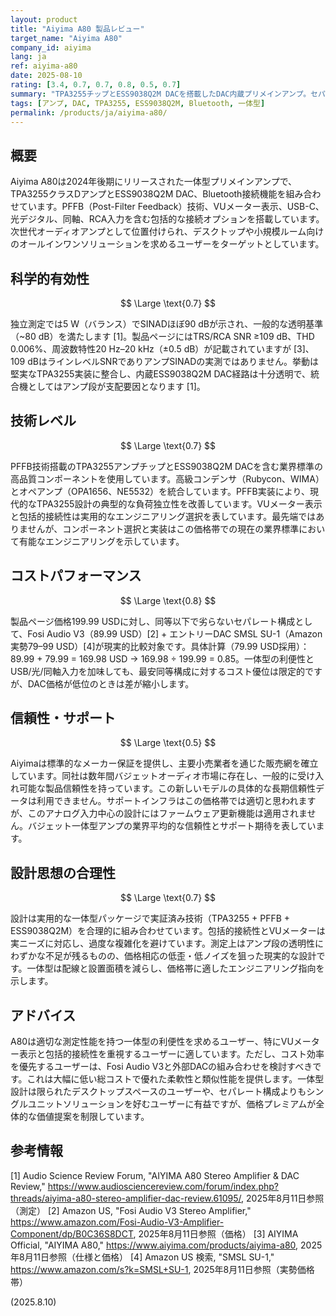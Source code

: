 ```yaml
---
layout: product
title: "Aiyima A80 製品レビュー"
target_name: "Aiyima A80"
company_id: aiyima
lang: ja
ref: aiyima-a80
date: 2025-08-10
rating: [3.4, 0.7, 0.7, 0.8, 0.5, 0.7]
summary: "TPA3255チップとESS9038Q2M DACを搭載したDAC内蔵プリメインアンプ。セパレート構成に対する利便性プレミアムを含む適切な性能を提供"
tags: [アンプ, DAC, TPA3255, ESS9038Q2M, Bluetooth, 一体型]
permalink: /products/ja/aiyima-a80/
---
```


## 概要

Aiyima A80は2024年後期にリリースされた一体型プリメインアンプで、TPA3255クラスDアンプとESS9038Q2M DAC、Bluetooth接続機能を組み合わせています。PFFB（Post-Filter Feedback）技術、VUメーター表示、USB-C、光デジタル、同軸、RCA入力を含む包括的な接続オプションを搭載しています。次世代オーディオアンプとして位置付けられ、デスクトップや小規模ルーム向けのオールインワンソリューションを求めるユーザーをターゲットとしています。

## 科学的有効性

$$ \Large \text{0.7} $$

独立測定では5 W（バランス）でSINADほぼ90 dBが示され、一般的な透明基準（~80 dB）を満たします [1]。製品ページにはTRS/RCA SNR ≥109 dB、THD 0.006%、周波数特性20 Hz–20 kHz（±0.5 dB）が記載されていますが [3]、109 dBはラインレベルSNRでありアンプSINADの実測ではありません。挙動は堅実なTPA3255実装に整合し、内蔵ESS9038Q2M DAC経路は十分透明で、統合機としてはアンプ段が支配要因となります [1]。

## 技術レベル

$$ \Large \text{0.7} $$

PFFB技術搭載のTPA3255アンプチップとESS9038Q2M DACを含む業界標準の高品質コンポーネントを使用しています。高級コンデンサ（Rubycon、WIMA）とオペアンプ（OPA1656、NE5532）を統合しています。PFFB実装により、現代的なTPA3255設計の典型的な負荷独立性を改善しています。VUメーター表示と包括的接続性は実用的なエンジニアリング選択を表しています。最先端ではありませんが、コンポーネント選択と実装はこの価格帯での現在の業界標準において有能なエンジニアリングを示しています。

## コストパフォーマンス

$$ \Large \text{0.8} $$

製品ページ価格199.99 USDに対し、同等以下で劣らないセパレート構成として、Fosi Audio V3（89.99 USD）[2] + エントリーDAC SMSL SU-1（Amazon実勢79–99 USD）[4]が現実的比較対象です。具体計算（79.99 USD採用）：89.99 + 79.99 = 169.98 USD → 169.98 ÷ 199.99 = 0.85。一体型の利便性とUSB/光/同軸入力を加味しても、最安同等構成に対するコスト優位は限定的ですが、DAC価格が低位のときは差が縮小します。

## 信頼性・サポート

$$ \Large \text{0.5} $$

Aiyimaは標準的なメーカー保証を提供し、主要小売業者を通じた販売網を確立しています。同社は数年間バジェットオーディオ市場に存在し、一般的に受け入れ可能な製品信頼性を持っています。この新しいモデルの具体的な長期信頼性データは利用できません。サポートインフラはこの価格帯では適切と思われますが、このアナログ入力中心の設計にはファームウェア更新機能は適用されません。バジェット一体型アンプの業界平均的な信頼性とサポート期待を表しています。

## 設計思想の合理性

$$ \Large \text{0.7} $$

設計は実用的な一体型パッケージで実証済み技術（TPA3255 + PFFB + ESS9038Q2M）を合理的に組み合わせています。包括的接続性とVUメーターは実ニーズに対応し、過度な複雑化を避けています。測定上はアンプ段の透明性にわずかな不足が残るものの、価格相応の低歪・低ノイズを狙った現実的な設計です。一体型は配線と設置面積を減らし、価格帯に適したエンジニアリング指向を示します。

## アドバイス

A80は適切な測定性能を持つ一体型の利便性を求めるユーザー、特にVUメーター表示と包括的接続性を重視するユーザーに適しています。ただし、コスト効率を優先するユーザーは、Fosi Audio V3と外部DACの組み合わせを検討すべきです。これは大幅に低い総コストで優れた柔軟性と類似性能を提供します。一体型設計は限られたデスクトップスペースのユーザーや、セパレート構成よりもシングルユニットソリューションを好むユーザーに有益ですが、価格プレミアムが全体的な価値提案を制限しています。

## 参考情報

[1] Audio Science Review Forum, "AIYIMA A80 Stereo Amplifier & DAC Review," https://www.audiosciencereview.com/forum/index.php?threads/aiyima-a80-stereo-amplifier-dac-review.61095/, 2025年8月11日参照（測定）
[2] Amazon US, "Fosi Audio V3 Stereo Amplifier," https://www.amazon.com/Fosi-Audio-V3-Amplifier-Component/dp/B0C36S8DCT, 2025年8月11日参照（価格）
[3] AIYIMA Official, "AIYIMA A80," https://www.aiyima.com/products/aiyima-a80, 2025年8月11日参照（仕様と価格）
[4] Amazon US 検索, "SMSL SU-1," https://www.amazon.com/s?k=SMSL+SU-1, 2025年8月11日参照（実勢価格帯）

(2025.8.10)